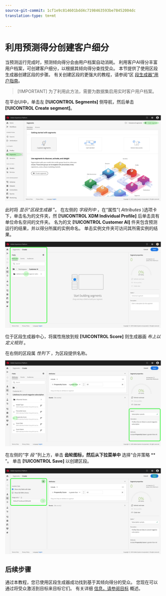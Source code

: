 ```yaml
---
source-git-commit: 1cf1e9c814601bdd4c7198463593be78452004dc
translation-type: tm+mt

---
```

# 利用预测得分创建客户细分

当预测运行完成时，预测倾向得分会由用户档案自动消耗。 利用客户AI得分丰富用户档案，可创建客户细分，以根据其倾向得分查找受众。 本节提供了使用区段生成器创建区段的步骤。 有关创建区段的更强大的教程，请参阅“区 [段生成器”用户指南](../../../segmentation/tutorials/create-a-segment.md)。

>[!IMPORTANT] 为了利用此方法，需要为数据集启用实时客户用户档案。

在平台UI中，单击左 **[!UICONTROL Segments]** 侧导航，然后单击 **[!UICONTROL Create segment]**。

![](../images/user-guide/segments.png)

此时将 *显示“区段生成器* ”。 在左侧的 *字段列中* ，在“属性”( *Attributes* )选项卡下，单击名为的文件夹，然 **[!UICONTROL XDM Individual Profile]** 后单击具有单位命名空间的文件夹。 名为的文 **[!UICONTROL Customer AI]** 件夹包含预测运行的结果，并以得分所属的实例命名。 单击实例文件夹可访问其所需实例的结果。

![](../images/user-guide/results.png)

位于区段生成器中心，将属性拖放到规 **[!UICONTROL Score]** 则生成器画 *布上以定义规则* 。

在右侧的区段属 *性列下* ，为区段提供名称。

![](../images/user-guide/properties.png)

在左侧的“字 *段* ”列上方，单击 **齿轮图标，然后从下拉菜单中** 选择“合并策略 ** ”。 单击 **[!UICONTROL Save]** 以创建区段。

![](../images/user-guide/merge_policy.png)

## 后续步骤

通过本教程，您已使用区段生成器成功找到基于其倾向得分的受众。 您现在可以通过将受众激活到目标来目标它们。 有关详细 [信息，请参阅目标](https://docs.adobe.com/content/help/en/experience-platform/rtcdp/destinations/destinations-overview.html) 概述。